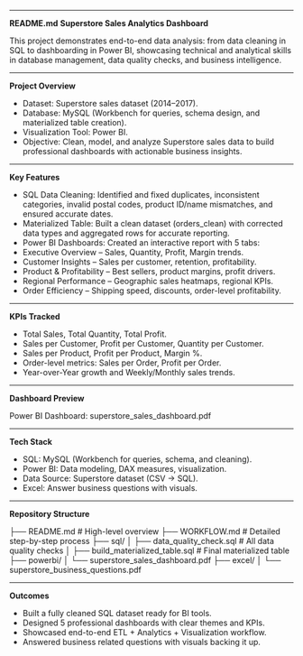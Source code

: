 --------------------------------------------------------------------------------------------------------------------------------------------------



**README.md**
**Superstore Sales Analytics Dashboard**


This project demonstrates end-to-end data analysis: from data cleaning in SQL to dashboarding in Power BI, showcasing technical and analytical 
skills in database management, data quality checks, and business intelligence.



--------------------------------------------------------------------------------------------------------------------------------------------------



**Project Overview**

* Dataset: Superstore sales dataset (2014–2017).
* Database: MySQL (Workbench for queries, schema design, and materialized table creation).
* Visualization Tool: Power BI.
* Objective: Clean, model, and analyze Superstore sales data to build professional dashboards with actionable business insights.



--------------------------------------------------------------------------------------------------------------------------------------------------



**Key Features**

* SQL Data Cleaning: Identified and fixed duplicates, inconsistent categories, invalid postal codes, product ID/name mismatches, and ensured 
  accurate dates.
* Materialized Table: Built a clean dataset (orders\_clean) with corrected data types and aggregated rows for accurate reporting.
* Power BI Dashboards: Created an interactive report with 5 tabs:
* Executive Overview – Sales, Quantity, Profit, Margin trends.
* Customer Insights – Sales per customer, retention, profitability.
* Product & Profitability – Best sellers, product margins, profit drivers.
* Regional Performance – Geographic sales heatmaps, regional KPIs.
* Order Efficiency – Shipping speed, discounts, order-level profitability.



--------------------------------------------------------------------------------------------------------------------------------------------------



**KPIs Tracked**

* Total Sales, Total Quantity, Total Profit.
* Sales per Customer, Profit per Customer, Quantity per Customer.
* Sales per Product, Profit per Product, Margin %.
* Order-level metrics: Sales per Order, Profit per Order.
* Year-over-Year growth and Weekly/Monthly sales trends.



--------------------------------------------------------------------------------------------------------------------------------------------------



**Dashboard Preview**

Power BI Dashboard: superstore_sales_dashboard.pdf



--------------------------------------------------------------------------------------------------------------------------------------------------



**Tech Stack**

* SQL: MySQL (Workbench for queries, schema, and cleaning).
* Power BI: Data modeling, DAX measures, visualization.
* Data Source: Superstore dataset (CSV → SQL).
* Excel: Answer business questions with visuals.



--------------------------------------------------------------------------------------------------------------------------------------------------



**Repository Structure**

├── README.md              # High-level overview
├── WORKFLOW.md            # Detailed step-by-step process
├── sql/
│   ├── data_quality_check.sql  # All data quality checks
│   ├── build_materialized_table.sql # Final materialized table
├── powerbi/
│   └── superstore_sales_dashboard.pdf
├── excel/
│   └── superstore_business_questions.pdf



--------------------------------------------------------------------------------------------------------------------------------------------------



**Outcomes**

* Built a fully cleaned SQL dataset ready for BI tools.
* Designed 5 professional dashboards with clear themes and KPIs.
* Showcased end-to-end ETL + Analytics + Visualization workflow.
* Answered business related questions with visuals backing it up.




